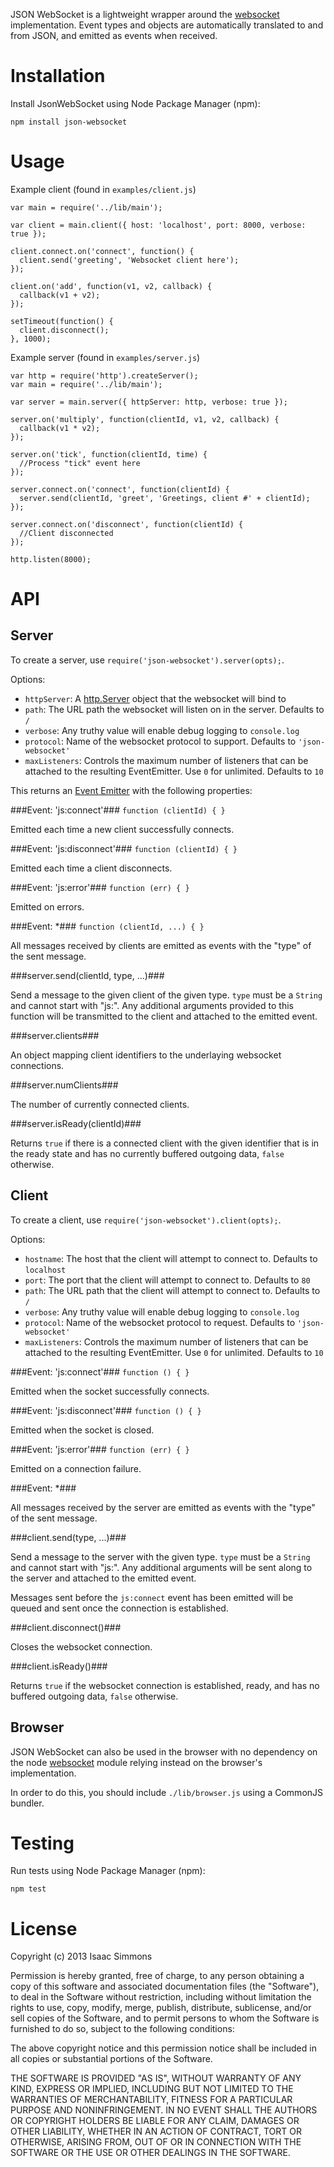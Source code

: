JSON WebSocket is a lightweight wrapper around the [websocket](https://github.com/Worlize/WebSocket-Node) implementation. Event types and objects are automatically translated to and from JSON, and emitted as events when received.

# Installation #

Install JsonWebSocket using Node Package Manager (npm):

    npm install json-websocket

# Usage #

Example client (found in `examples/client.js`)

    var main = require('../lib/main');

    var client = main.client({ host: 'localhost', port: 8000, verbose: true });

    client.connect.on('connect', function() {
      client.send('greeting', 'Websocket client here');
    });

    client.on('add', function(v1, v2, callback) {
      callback(v1 + v2);
    });

    setTimeout(function() {
      client.disconnect();
    }, 1000);

Example server (found in `examples/server.js`)

    var http = require('http').createServer();
    var main = require('../lib/main');

    var server = main.server({ httpServer: http, verbose: true });

    server.on('multiply', function(clientId, v1, v2, callback) {
      callback(v1 * v2);
    });

    server.on('tick', function(clientId, time) {
      //Process "tick" event here
    });

    server.connect.on('connect', function(clientId) {
      server.send(clientId, 'greet', 'Greetings, client #' + clientId);
    });

    server.connect.on('disconnect', function(clientId) {
      //Client disconnected
    });

    http.listen(8000);

# API #

## Server ##

To create a server, use `require('json-websocket').server(opts);`.

Options:

* `httpServer`: A [http.Server](http://nodejs.org/api/http.html#http_class_http_server) object that the websocket will bind to
* `path`: The URL path the websocket will listen on in the server. Defaults to `/`
* `verbose`: Any truthy value will enable debug logging to `console.log`
* `protocol`: Name of the websocket protocol to support. Defaults to `'json-websocket'`
* `maxListeners`: Controls the maximum number of listeners that can be attached to the resulting EventEmitter. Use `0` for unlimited. Defaults to `10`

This returns an [Event Emitter](http://nodejs.org/api/events.html#events_class_events_emitter) with the following properties:

###Event: 'js:connect'###
`function (clientId) { }`

Emitted each time a new client successfully connects.

###Event: 'js:disconnect'###
`function (clientId) { }`

Emitted each time a client disconnects.

###Event: 'js:error'###
`function (err) { }`

Emitted on errors.

###Event: \*###
`function (clientId, ...) { }`

All messages received by clients are emitted as events with the "type" of the sent message. 

###server.send(clientId, type, ...)###

Send a message to the given client of the given type. `type` must be a `String` and cannot start with "js:". Any additional arguments provided to this function will be transmitted to the client and attached to the emitted event.

###server.clients###

An object mapping client identifiers to the underlaying websocket connections.

###server.numClients###

The number of currently connected clients.

###server.isReady(clientId)###

Returns `true` if there is a connected client with the given identifier that is in the ready state and has no currently buffered outgoing data, `false` otherwise.

## Client ##

To create a client, use `require('json-websocket').client(opts);`.

Options:

* `hostname`: The host that the client will attempt to connect to. Defaults to `localhost`
* `port`: The port that the client will attempt to connect to. Defaults to `80`
* `path`: The URL path that the client will attempt to connect to. Defaults to `/`
* `verbose`: Any truthy value will enable debug logging to `console.log`
* `protocol`: Name of the websocket protocol to request. Defaults to `'json-websocket'`
* `maxListeners`: Controls the maximum number of listeners that can be attached to the resulting EventEmitter. Use `0` for unlimited. Defaults to `10`

###Event: 'js:connect'###
`function () { }`

Emitted when the socket successfully connects.

###Event: 'js:disconnect'###
`function () { }`

Emitted when the socket is closed.

###Event: 'js:error'###
`function (err) { }`

Emitted on a connection failure.

###Event: \*###

All messages received by the server are emitted as events with the "type" of the sent message.

###client.send(type, ...)###

Send a message to the server with the given type. `type` must be a `String` and cannot start with "js:". Any additional arguments will be sent along to the server and attached to the emitted event.

Messages sent before the `js:connect` event has been emitted will be queued and sent once the connection is established.

###client.disconnect()###

Closes the websocket connection.

###client.isReady()###

Returns `true` if the websocket connection is established, ready, and has no buffered outgoing data, `false` otherwise.

## Browser ##

JSON WebSocket can also be used in the browser with no dependency on the node [websocket](https://github.com/Worlize/WebSocket-Node) module relying instead on the browser's implementation.

In order to do this, you should include `./lib/browser.js` using a CommonJS bundler.

# Testing #

Run tests using Node Package Manager (npm):

    npm test

# License #

Copyright (c) 2013 Isaac Simmons

Permission is hereby granted, free of charge, to any person obtaining a copy
of this software and associated documentation files (the "Software"), to deal
in the Software without restriction, including without limitation the rights
to use, copy, modify, merge, publish, distribute, sublicense, and/or sell
copies of the Software, and to permit persons to whom the Software is
furnished to do so, subject to the following conditions:

The above copyright notice and this permission notice shall be included in
all copies or substantial portions of the Software.

THE SOFTWARE IS PROVIDED "AS IS", WITHOUT WARRANTY OF ANY KIND, EXPRESS OR
IMPLIED, INCLUDING BUT NOT LIMITED TO THE WARRANTIES OF MERCHANTABILITY,
FITNESS FOR A PARTICULAR PURPOSE AND NONINFRINGEMENT.  IN NO EVENT SHALL THE
AUTHORS OR COPYRIGHT HOLDERS BE LIABLE FOR ANY CLAIM, DAMAGES OR OTHER
LIABILITY, WHETHER IN AN ACTION OF CONTRACT, TORT OR OTHERWISE, ARISING FROM,
OUT OF OR IN CONNECTION WITH THE SOFTWARE OR THE USE OR OTHER DEALINGS IN
THE SOFTWARE.

